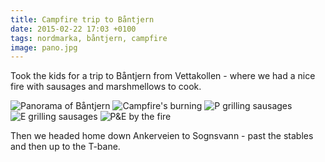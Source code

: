 ```yaml
---
title: Campfire trip to Båntjern
date: 2015-02-22 17:03 +0100
tags: nordmarka, båntjern, campfire
image: pano.jpg
---
```


Took the kids for a trip to Båntjern from Vettakollen - where we had a nice fire with sausages and marshmellows to cook.

![Panorama of Båntjern](pano.jpg 'Panorama of Båntjern')
![Campfire\'s burning](fire.jpg 'Campfire\'s burning')
![P grilling sausages](p_grill.jpg 'P grilling sausages')
![E grilling sausages](e_grill.jpg 'E grilling sausages')
![P&E by the fire](p_and_e.jpg 'P&E by the fire')

Then we headed home down Ankerveien to Sognsvann - past the stables and then up to the T-bane.
